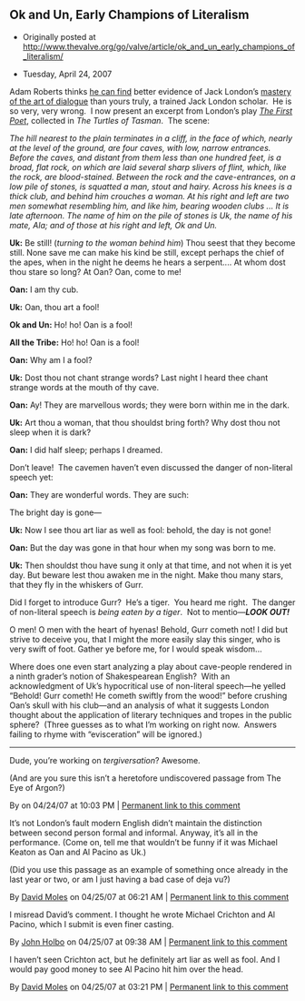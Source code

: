 ## Ok and Un, Early Champions of Literalism

 * Originally posted at http://www.thevalve.org/go/valve/article/ok_and_un_early_champions_of_literalism/

* Tuesday, April 24, 2007 

Adam Roberts thinks [he can find](http://acephalous.typepad.com/acephalous/2007/04/why_all_the_des.html#comment-67424892) better evidence of Jack London’s [mastery of the art of dialogue](http://acephalous.typepad.com/acephalous/2007/04/why_all_the_des.html) than yours truly, a trained Jack London scholar.  He is so very, very wrong.  I now present an excerpt from London’s play [_The First Poet_](http://www.jacklondons.net/writings/TurtlesTasman/first_poet.html), collected in _The Turtles of Tasman_.  The scene:

_The hill nearest to the plain terminates in a cliff, in the face of which, nearly at the level of the ground, are four caves, with low, narrow entrances. Before the caves, and distant from them less than one hundred feet, is a broad, flat rock, on which are laid several sharp slivers of flint, which, like the rock, are blood-stained. Between the rock and the cave-entrances, on a low pile of stones, is squatted a man, stout and hairy. Across his knees is a thick club, and behind him crouches a woman. At his right and left are two men somewhat resembling him, and like him, bearing wooden clubs ... It is late afternoon. The name of him on the pile of stones is Uk, the name of his mate, Ala; and of those at his right and left, Ok and Un._

**Uk:** Be still! (_turning to the woman behind him_)  Thou seest that they become still. None save me can make his kind be still, except perhaps the chief of the apes, when in the night he deems he hears a serpent.... At whom dost thou stare so long? At Oan? Oan, come to me!

**Oan:** I am thy cub.

**Uk:** Oan, thou art a fool!

**Ok and Un:** Ho! ho! Oan is a fool!

**All the Tribe:** Ho! ho! Oan is a fool!

**Oan:** Why am I a fool?

**Uk:** Dost thou not chant strange words? Last night I heard thee chant strange words at the mouth of thy cave.

**Oan:** Ay! They are marvellous words; they were born within me in the dark.

**Uk:** Art thou a woman, that thou shouldst bring forth? Why dost thou not sleep when it is dark?

**Oan:** I did half sleep; perhaps I dreamed.

Don’t leave!  The cavemen haven’t even discussed the danger of non-literal speech yet:

**Oan:** They are wonderful words. They are such:

The bright day is gone—

**Uk:** Now I see thou art liar as well as fool: behold, the day is not gone!

**Oan:** But the day was gone in that hour when my song was born to me.

**Uk:** Then shouldst thou have sung it only at that time, and not when it is yet day. But beware lest thou awaken me in the night. Make thou many stars, that they fly in the whiskers of Gurr.

Did I forget to introduce Gurr?  He’s a tiger.  You heard me right.  The danger of non-literal speech is _being eaten by a tiger_.  Not to mentio—**_LOOK OUT!_**

O men! O men with the heart of hyenas! Behold, Gurr cometh not! I did but strive to deceive you, that I might the more easily slay this singer, who is very swift of foot. Gather ye before me, for I would speak wisdom...

Where does one even start analyzing a play about cave-people rendered in a ninth grader’s notion of Shakespearean English?  With an acknowledgment of Uk’s hypocritical use of non-literal speech—he yelled “Behold! Gurr cometh! He cometh swiftly from the wood!” before crushing Oan’s skull with his club—and an analysis of what it suggests London thought about the application of literary techniques and tropes in the public sphere?  (Three guesses as to what I’m working on right now.  Answers failing to rhyme with “evisceration” will be ignored.)

---

Dude, you’re working on _tergiversation_? Awesome.

(And are you sure this isn’t a heretofore undiscovered passage from The Eye of Argon?)

By  on 04/24/07 at 10:03 PM | [Permanent link to this comment](http://www.thevalve.org/go/valve/article/ok_and_un_early_champions_of_literalism/#15569)
[]()

It’s not London’s fault modern English didn’t maintain the distinction between second person formal and informal. Anyway, it’s all in the performance. (Come on, tell me that wouldn’t be funny if it was Michael Keaton as Oan and Al Pacino as Uk.)

(Did you use this passage as an example of something once already in the last year or two, or am I just having a bad case of deja vu?)

By [David Moles](http://www.chrononaut.org/~dm/) on 04/25/07 at 06:21 AM | [Permanent link to this comment](http://www.thevalve.org/go/valve/article/ok_and_un_early_champions_of_literalism/#15573)
[]()

I misread David’s comment. I thought he wrote Michael Crichton and Al Pacino, which I submit is even finer casting.

By [John Holbo](http://examinedlife.typepad.com/johnbelle/) on 04/25/07 at 09:38 AM | [Permanent link to this comment](http://www.thevalve.org/go/valve/article/ok_and_un_early_champions_of_literalism/#15577)
[]()

I haven’t seen Crichton act, but he definitely art liar as well as fool. And I would pay good money to see Al Pacino hit him over the head.

By [David Moles](http://www.chrononaut.org/~dm/) on 04/25/07 at 03:21 PM | [Permanent link to this comment](http://www.thevalve.org/go/valve/article/ok_and_un_early_champions_of_literalism/#15587)

